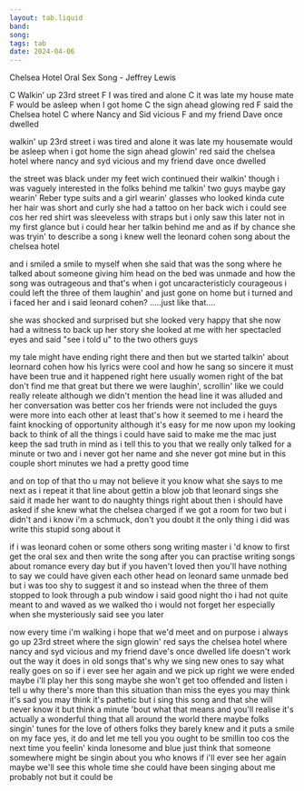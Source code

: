 ```yaml
---
layout: tab.liquid
band:
song:
tags: tab
date: 2024-04-06
---
```

Chelsea Hotel Oral Sex Song - Jeffrey Lewis

C
Walkin’ up 23rd street
F
I was tired and alone
C
it was late my house mate
F
would be asleep when I got home
C
the sign ahead glowing red
F
said the Chelsea hotel
C
where Nancy and Sid vicious
F
and my friend Dave once dwelled

walkin' up 23rd street
i was tired and alone
it was late my housemate
would be asleep when i got home
the sign ahead glowin' red
said the chelsea hotel
where nancy and syd vicious
and my friend dave once dwelled

the street was black under my feet
wich continued their walkin'
though i was vaguely interested
in the folks behind me talkin'
two guys maybe gay
wearin' Reber type suits
and a girl wearin' glasses
who looked kinda cute
her hair was short and curly
she had a tattoo on her back
wich i could see cos her red shirt
was sleeveless with straps
but i only saw this later
not in my first glance
but i could hear her talkin behind me
and as if by chance
she was tryin' to describe
a song i knew well
the leonard cohen song
about the chelsea hotel

and i smiled a smile to myself
when she said
that was the song where he talked about
someone giving him head
on the bed was unmade
and how the song was outrageous
and that's when i got
uncaracteristicly courageous
i could left the three of them laughin'
and just gone on home
but i turned and i faced her
and i said leonard cohen?
.....just like that....


she was shocked and surprised
but she looked very happy
that she now had a witness
to back up her story
she looked at me
with her spectacled eyes
and said "see i told u"
to the two others guys

my tale might have ending right there and then
but we started talkin' about leornard cohen
how his lyrics were cool
and how he sang so sincere
it must have been true
and it happened right here
usually women right of the bat
don't find me that great
but there we were laughin', scrollin'
like we could really releate
although we didn't mention the head line
it was alluded
and her conversation was better
cos her friends were not included
the guys were more into each other
at least that's how it seemed to me
i heard the faint knocking of opportunity
although it's easy for me now
upon my looking back
to think of all the things
i could have said
to make me the mac
just keep the sad truth in mind
as i tell this to you
that we really only talked
for a minute or two
and i never got her name
and she never got mine
but in this couple short minutes
we had a pretty good time


and on top of that
tho u may not believe it
you know what she says to me next
as i repeat it
that line about gettin a blow job
that leonard sings
she said it made her
want to do naughty things
right about then
i should have asked
if she knew
what the chelsea charged
if we got a room for two
but i didn't and i know
i'm a schmuck, don't you doubt it
the only thing i did
was write this stupid song about it

if i was leonard cohen
or some others song writing master
i 'd know to first get the oral sex
and then write the song after
you can practise writing songs
about romance every day
but if you haven't loved
then you'll have nothing to say
we could have given each other head
on leonard same unmade bed
but i was too shy to suggest it
and so instead
when the three of them stopped
to look through a pub window
i said good night
tho i had not quite meant to
and waved as we walked tho
i would not forget her
especially when she mysteriously said
see you later

now every time i'm walking
i hope that we'd meet
and on purpose
i always go up 23rd street
where the sign glowin' red
says the chelsea hotel
where nancy and syd vicious
and my friend dave's once dwelled
life doesn't work out
the way it does in old songs
that's why we sing new ones
to say what really goes on
so if i ever see her again
and we pick up
right we were ended
maybe i'll play her this song
maybe she won't get too offended
and listen i tell u why
there's more than this situation
than miss the eyes
you may think it's sad
you may think it's pathetic
but i sing this song
and that she will never know it
but think a minute 'bout what that means
and you'll realise it's actually a wonderful thing
that all around the world
there maybe folks singin' tunes
for the love of others folks
they barely knew
and it puts a smile on my face
yes, it do
and let me tell you
you ought to be smillin too
cos the next time you feelin'
kinda lonesome and blue
just think that someone somewhere
might be singin about you
who knows if i'll ever see her again
maybe we'll see this whole time
she could have been singing about me
probably not
but it could be 


